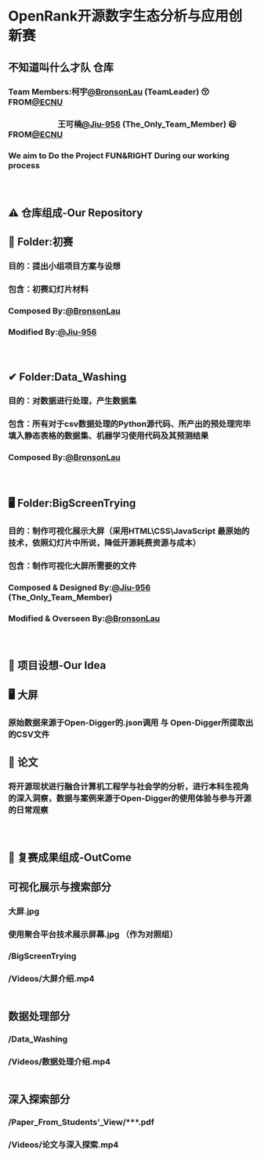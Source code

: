 OpenRank开源数字生态分析与应用创新赛
====
不知道叫什么才队 仓库
----

### Team Members:柯宇[@BronsonLau](https://github.com/BronsonLau) (TeamLeader) :kissing_closed_eyes: FROM[@ECNU](https://github.com/ECNU)
### &nbsp;  &nbsp; &nbsp;   &nbsp;  &nbsp;&nbsp; &nbsp;&nbsp;&nbsp;&nbsp;&nbsp;&nbsp;&nbsp;&nbsp;&nbsp; &nbsp;&nbsp;&nbsp;&nbsp;   王可楠[@Jiu-956](https://github.com/Jiu-956) (The_Only_Team_Member)  :satisfied: FROM[@ECNU](https://github.com/ECNU)
###  We aim to Do the Project FUN&RIGHT During our working process <br> <br> <br>


⚠ 仓库组成-Our Repository <br> 
--- 

## 🍔 Folder:初赛
### 目的：提出小组项目方案与设想
### 包含：初赛幻灯片材料 
### Composed By:[@BronsonLau](https://github.com/BronsonLau)    
### Modified By:[@Jiu-956](https://github.com/Jiu-956) <br> <br> <br>
## ✔ Folder:Data_Washing
### 目的：对数据进行处理，产生数据集
### 包含：所有对于csv数据处理的Python源代码、所产出的预处理完毕填入静态表格的数据集、机器学习使用代码及其预测结果 
### Composed By:[@BronsonLau](https://github.com/BronsonLau) <br> <br> <br>
## 🖥 Folder:BigScreenTrying
### 目的：制作可视化展示大屏（采用HTML\CSS\JavaScript 最原始的技术，依照幻灯片中所说，降低开源耗费资源与成本）
### 包含：制作可视化大屏所需要的文件
### Composed & Designed By:[@Jiu-956](https://github.com/Jiu-956) (The_Only_Team_Member)    
### Modified & Overseen By:[@BronsonLau](https://github.com/BronsonLau)<br> <br> <br>

🌟 项目设想-Our Idea <br>
 --
 ## 🖥 大屏
 ### 原始数据来源于Open-Digger的.json调用 与 Open-Digger所提取出的CSV文件
 ## 📃 论文
 ### 将开源现状进行融合计算机工程学与社会学的分析，进行本科生视角的深入洞察，数据与案例来源于Open-Digger的使用体验与参与开源的日常观察 <br> <br> <br>

🫡 复赛成果组成-OutCome 
-- 
## 可视化展示与搜索部分
### 大屏.jpg
### 使用聚合平台技术展示屏幕.jpg （作为对照组）
### /BigScreenTrying
### /Videos/大屏介绍.mp4 <br> <br> 

## 数据处理部分
### /Data_Washing
### /Videos/数据处理介绍.mp4 <br> <br>

## 深入探索部分
### /Paper_From_Students'_View/***.pdf
### /Videos/论文与深入探索.mp4 <br> <br>

